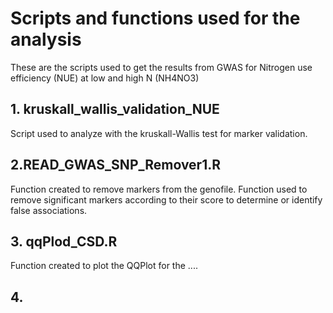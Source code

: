 # Scripts and functions used for the analysis
These are the scripts used to get the results from GWAS for Nitrogen use efficiency (NUE) at low and high N (NH4NO3)

## 1. kruskall_wallis_validation_NUE
Script used to analyze with the kruskall-Wallis test for marker validation.

## 2.READ_GWAS_SNP_Remover1.R
Function created to remove markers from the genofile. Function used to remove significant markers according to their score to determine or identify false associations.

## 3. qqPlod_CSD.R
Function created to plot the QQPlot for the ....

## 4.

